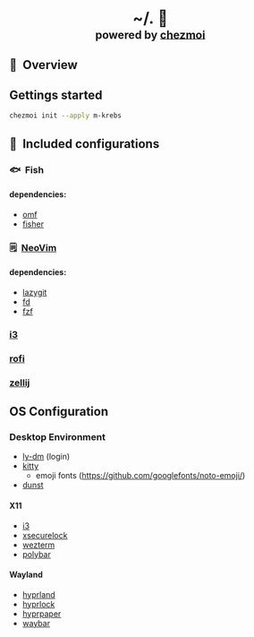 <h1 align="center">
    ~/.&nbsp;📂
    <br>
    <sup><sub>powered by  <a href="https://www.chezmoi.io/">chezmoi</a></sub></sup>
</h1>

## :book:&nbsp; Overview

## Gettings started

```bash
chezmoi init --apply m-krebs
```
## :file_folder:&nbsp; Included configurations

### :fish:&nbsp; Fish
#### dependencies:
- [omf](https://github.com/oh-my-fish/oh-my-fish)
- [fisher](https://github.com/jorgebucaran/fisher)

### :spiral_notepad:&nbsp; [NeoVim](https://m-krebs.dev/nvim)
#### dependencies:
- [lazygit](https://github.com/jesseduffield/lazygit)
- [fd](https://github.com/sharkdp/fd)
- [fzf](https://github.com/junegunn/fzf)

### [i3](https://i3wm.org/)

### [rofi](https://davatorium.github.io/rofi)

### [zellij](https://zellij.dev)

## OS Configuration

### Desktop Environment
- [ly-dm](https://archlinux.org/packages/extra/x86_64/ly/) (login)
- [kitty](https://github.com/kovidgoyal/kitty)
  - emoji fonts (https://github.com/googlefonts/noto-emoji/)
- [dunst](https://github.com/dunst-project/dunst)

#### X11
- [i3](https://i3wm.org/)
- [xsecurelock](https://github.com/google/xsecurelock)
- [wezterm](https://wezterm.org)
- [polybar](https://polybar.github.io/)

#### Wayland
- [hyprland](https://wiki.hyprland.org)
- [hyprlock](https://wiki.hyprland.org/Hypr-Ecosystem/hyprlock/)
- [hyprpaper](https://wiki.hyprland.org/Hypr-Ecosystem/hyprpaper/)
- [waybar](https://github.com/Alexays/Waybar/)
